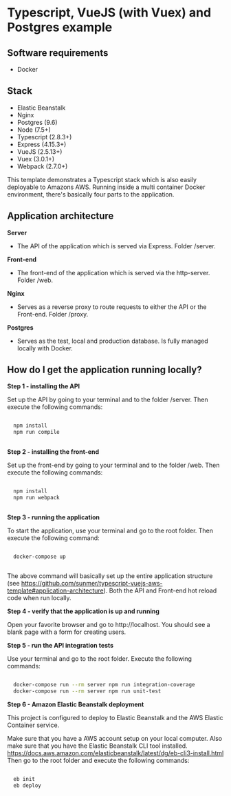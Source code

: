 # Typescript, VueJS (with Vuex) and Postgres example
## Software requirements
 * Docker

## Stack
 * Elastic Beanstalk
 * Nginx
 * Postgres (9.6)
 * Node (7.5+)
 * Typescript (2.8.3+)
 * Express (4.15.3+)
 * VueJS (2.5.13+)
 * Vuex (3.0.1+)
 * Webpack (2.7.0+)

This template demonstrates a Typescript stack which is also easily deployable to Amazons AWS.
Running inside a multi container Docker environment, there's basically four parts to the application.

## Application architecture
 **Server**
 * The API of the application which is served via Express. Folder /server.

 **Front-end**
 * The front-end of the application which is served via the http-server. Folder /web.

 **Nginx**
 * Serves as a reverse proxy to route requests to either the API or the Front-end. Folder /proxy.

 **Postgres**
 * Serves as the test, local and production database. Is fully managed locally with Docker.

## How do I get the application running locally?

**Step 1 - installing the API** 

Set up the API by going to your terminal and to the folder /server. Then execute the following commands:

```sh

  npm install
  npm run compile
  
```

**Step 2 - installing the front-end** 

Set up the front-end by going to your terminal and to the folder /web. Then execute the following commands:

```sh

  npm install
  npm run webpack
  
```

**Step 3 - running the application** 

To start the application, use your terminal and go to the root folder. Then execute the following command:

```sh

  docker-compose up
 
```

The above command will basically set up the entire application structure (see https://github.com/sunmer/typescript-vuejs-aws-template#application-architecture). Both the API and Front-end hot reload code when run locally.

**Step 4 - verify that the application is up and running**

Open your favorite browser and go to http://localhost. You should see a blank page with a form for creating users.


**Step 5 - run the API integration tests** 

Use your terminal and go to the root folder. Execute the following commands:

```sh

  docker-compose run --rm server npm run integration-coverage
  docker-compose run --rm server npm run unit-test

```

**Step 6 - Amazon Elastic Beanstalk deployment**

This project is configured to deploy to Elastic Beanstalk and the AWS Elastic Container service.

Make sure that you have a AWS account setup on your local computer. Also make sure that you have the Elastic Beanstalk CLI tool installed. https://docs.aws.amazon.com/elasticbeanstalk/latest/dg/eb-cli3-install.html
Then go to the root folder and execute the following commands:

```sh

  eb init
  eb deploy

```

